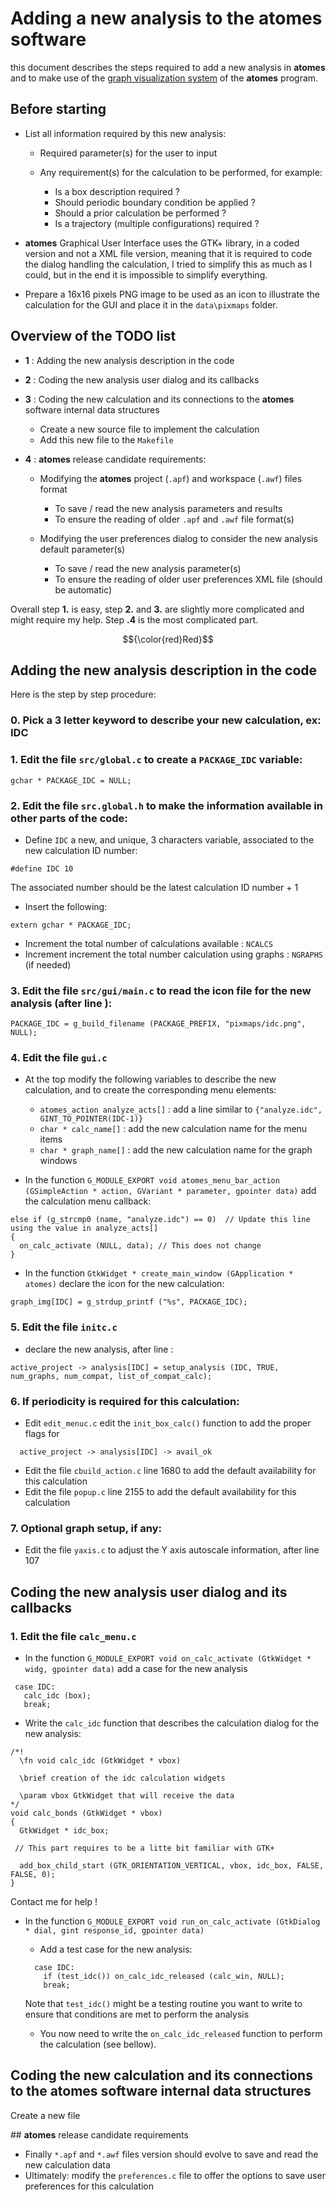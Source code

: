 # Adding a new analysis to the **atomes** software

this document describes the steps required to add a new analysis in **atomes** 
and to make use of the [graph visualization system](https://atomes.ipcms.fr/analyze/) of the **atomes** program. 

## Before starting 

  - List all information required by this new analysis: 
    - Required parameter(s) for the user to input
    - Any requirement(s) for the calculation to be performed, for example:

      - Is a box description required ? 
      - Should periodic boundary condition be applied ?
      - Should a prior calculation be performed ?
      - Is a trajectory (multiple configurations) required ?

  - **atomes** Graphical User Interface uses the GTK+ library, in a coded version and not a XML file version, 
    meaning that it is required to code the dialog handling the calculation, I tried to simplify this as much as I could, 
    but in the end it is impossible to simplify everything.  
  
  - Prepare a 16x16 pixels PNG image to be used as an icon to illustrate the calculation for the GUI and place it in the `data\pixmaps` folder.

## Overview of the TODO list

  - **1** : Adding the new analysis description in the code
  - **2** : Coding the new analysis user dialog and its callbacks
  - **3** : Coding the new calculation and its connections to the **atomes** software internal data structures

    - Create a new source file to implement the calculation
    - Add this new file to the `Makefile`

  - **4** : **atomes** release candidate requirements:

    - Modifying the **atomes** project (`.apf`) and workspace (`.awf`) files format

      - To save / read the new analysis parameters and results
      - To ensure the reading of older `.apf` and `.awf` file format(s)

    - Modifying the user preferences dialog to consider the new analysis default parameter(s)

      - To save / read the new analysis parameter(s)
      - To ensure the reading of older user preferences XML file (should be automatic)

Overall step **1.** is easy, step **2.** and **3.** are slightly more complicated and might require my help. 
Step **.4** is the most complicated part. 

$${\color{red}Red}$$

## Adding the new analysis description in the code

Here is the step by step procedure: 

### 0. Pick a 3 letter keyword to describe your new calculation, ex: **IDC**

### 1. Edit the file `src/global.c` to create a `PACKAGE_IDC` variable:
  ```
  gchar * PACKAGE_IDC = NULL;
  ```
### 2. Edit the file `src.global.h` to make the information available in other parts of the code:

  - Define `IDC` a new, and unique, 3 characters variable, associated to the new calculation ID number: 
  ```
  #define IDC 10
  ```
  The associated number should be the latest calculation ID number + 1
  - Insert the following: 
  ```
  extern gchar * PACKAGE_IDC;
  ```
  - Increment the total number of calculations available : `NCALCS`
  - Increment increment the total number calculation using graphs : `NGRAPHS` (if needed)

### 3. Edit the file `src/gui/main.c` to read the icon file for the new analysis (after line ): 
  ```
  PACKAGE_IDC = g_build_filename (PACKAGE_PREFIX, "pixmaps/idc.png", NULL);
  ```
### 4. Edit the file `gui.c`
  - At the top modify the following variables to describe the new calculation, and to create the corresponding menu elements:

    - `atomes_action analyze_acts[]` : add a line similar to `{"analyze.idc",    GINT_TO_POINTER(IDC-1)}`
    - `char * calc_name[]` : add the new calculation name for the menu items
    - `char * graph_name[]` : add the new calculation name for the graph windows

  - In the function `G_MODULE_EXPORT void atomes_menu_bar_action (GSimpleAction * action, GVariant * parameter, gpointer data)` add the calculation menu callback:
  ```
  else if (g_strcmp0 (name, "analyze.idc") == 0)  // Update this line using the value in analyze_acts[]
  {
    on_calc_activate (NULL, data); // This does not change
  }
  ```
  - In the function `GtkWidget * create_main_window (GApplication * atomes)` declare the icon for the new calculation:
  ```
  graph_img[IDC] = g_strdup_printf ("%s", PACKAGE_IDC);
  ```
### 5. Edit the file `initc.c`

  - declare the new analysis, after line :
  ```
  active_project -> analysis[IDC] = setup_analysis (IDC, TRUE, num_graphs, num_compat, list_of_compat_calc);
  ```

### 6. If periodicity is required for this calculation:

  - Edit `edit_menuc.c` edit the `init_box_calc()` function to add the proper flags for
```
  active_project -> analysis[IDC] -> avail_ok
```
  - Edit the file `cbuild_action.c` line 1680 to add the default availability for this calculation
  - Edit the file `popup.c` line 2155 to add the default availability for this calculation

### 7. Optional graph setup, if any:

  - Edit the file `yaxis.c` to adjust the Y axis autoscale information, after line 107

## Coding the new analysis user dialog and its callbacks


### 1. Edit the file `calc_menu.c`

  - In the function `G_MODULE_EXPORT void on_calc_activate (GtkWidget * widg, gpointer data)` add a case for the new analysis
  ```
   case IDC:
     calc_idc (box);
     break;
  ```
  - Write the `calc_idc` function that describes the calculation dialog for the new analysis:
  ```[c]
  /*!
    \fn void calc_idc (GtkWidget * vbox)

    \brief creation of the idc calculation widgets

    \param vbox GtkWidget that will receive the data
  */
  void calc_bonds (GtkWidget * vbox)
  {
    GtkWidget * idc_box;

   // This part requires to be a litte bit familiar with GTK+

    add_box_child_start (GTK_ORIENTATION_VERTICAL, vbox, idc_box, FALSE, FALSE, 0);
  }
  ```

Contact me for help !

  - In the function `G_MODULE_EXPORT void run_on_calc_activate (GtkDialog * dial, gint response_id, gpointer data)` 
    - Add a test case for the new analysis:
    ```
      case IDC:
        if (test_idc()) on_calc_idc_released (calc_win, NULL);
        break;
     ```
    Note that `test_idc()` might be a testing routine you want to write to ensure that conditions are met to perform the analysis

    - You now need to write the `on_calc_idc_released` function to perform the calculation (see bellow).
 

## Coding the new calculation and its connections to the **atomes** software internal data structures

Create a new file

## **atomes** release candidate requirements

  - Finally `*.apf` and `*.awf` files version should evolve to save and read the new calculation data
  - Ultimately: modify the `preferences.c` file to offer the options to save user preferences for this calculation
  
